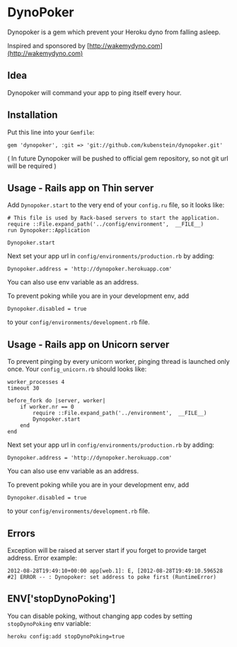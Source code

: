 DynoPoker
=============

Dynopoker is a gem which prevent your Heroku dyno from falling asleep.

Inspired and sponsored by [http://wakemydyno.com](http://wakemydyno.com)

Idea
-------
Dynopoker will command your app to ping itself every hour.

Installation
-------
Put this line into your `Gemfile`:

	gem 'dynopoker', :git => 'git://github.com/kubenstein/dynopoker.git'

( In future Dynopoker will be pushed to official gem repository, so not git url will be required )

Usage - Rails app on Thin server
-----

Add `Dynopoker.start` to the very end of your `config.ru` file, so it looks like:

	# This file is used by Rack-based servers to start the application.
	require ::File.expand_path('../config/environment',  __FILE__)
	run Dynopoker::Application
	
	Dynopoker.start
	
Next set your app url in `config/environments/production.rb` by adding:

	Dynopoker.address = 'http://dynopoker.herokuapp.com'

You can also use env variable as an address.

To prevent poking while you are in your development env, add

	Dynopoker.disabled = true

to your `config/environments/development.rb` file.

Usage - Rails app on Unicorn server
-----

To prevent pinging by every unicorn worker, pinging thread is launched only once. Your `config_unicorn.rb` should looks like:

	worker_processes 4
	timeout 30

	before_fork do |server, worker|
		if worker.nr == 0
			require ::File.expand_path('../environment',  __FILE__)
			Dynopoker.start
		end
	end

Next set your app url in `config/environments/production.rb` by adding:

	Dynopoker.address = 'http://dynopoker.herokuapp.com'

You can also use env variable as an address.

To prevent poking while you are in your development env, add

	Dynopoker.disabled = true

to your `config/environments/development.rb` file.

Errors
------------
Exception will be raised at server start if you forget to provide target address. Error example:

	2012-08-28T19:49:10+00:00 app[web.1]: E, [2012-08-28T19:49:10.596528 #2] ERROR -- : Dynopoker: set address to poke first (RuntimeError)

ENV['stopDynoPoking']
------------

You can disable poking, without changing app codes by setting `stopDynoPoking` env variable:

	heroku config:add stopDynoPoking=true
